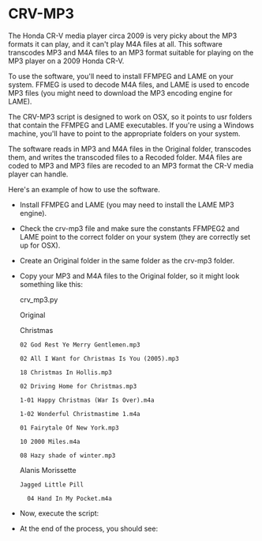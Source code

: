 # CRV-MP3
The Honda CR-V media player circa 2009 is very picky about the MP3 formats it can play, and it can't play M4A files at all. This software transcodes MP3 and M4A files to an MP3 format suitable for playing on the MP3 player on a 2009 Honda CR-V. 

To use the software, you'll need to install FFMPEG and LAME on your system. FFMEG is used to decode M4A files, and LAME is used to encode MP3 files (you might need to download the MP3 encoding engine for LAME).

The CRV-MP3 script is designed to work on OSX, so it points to usr folders that contain the FFMPEG and LAME executables. If you're using a Windows machine, you'll have to point to the appropriate folders on your system. 

The software reads in MP3 and M4A files in the Original folder, transcodes them, and writes the transcoded files to a Recoded folder. M4A files are coded to MP3 and MP3 files are recoded to an MP3 format the CR-V media player can handle.

Here's an example of how to use the software.
* Install FFMPEG and LAME (you may need to install the LAME MP3 engine).
* Check the crv-mp3 file and make sure the constants FFMPEG2 and LAME point to the correct folder on your system (they are correctly set up for OSX).
* Create an Original folder in the same folder as the crv-mp3 folder.
* Copy your MP3 and M4A files to the Original folder, so it might look something like this:

  crv_mp3.py

  Original

    Christmas
  
      02 God Rest Ye Merry Gentlemen.mp3
  
      02 All I Want for Christmas Is You (2005).mp3
    
      18 Christmas In Hollis.mp3
    
      02 Driving Home for Christmas.mp3
    
      1-01 Happy Christmas (War Is Over).m4a
    
      1-02 Wonderful Christmastime 1.m4a
    
      01 Fairytale Of New York.mp3
    
      10 2000 Miles.m4a
    
      08 Hazy shade of winter.mp3
  
    Alanis Morissette
  
      Jagged Little Pill
    
        04 Hand In My Pocket.m4a

* Now, execute the script:

* At the end of the process, you should see:
